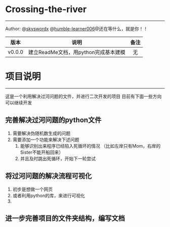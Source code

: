# Crossing-the-river
---
Author: @[skyswordx](https://github.com/skyswordx) @[humble-learner006](https://github.com/humble-learner006)@还在等什么，就是你！！

| 版本 | 说明 | 备注 |
|:---:|:---:|:---:|
|v0.0.0|建立ReadMe文档，用python完成基本建模|无|

# 项目说明
---
这是一个利用解决过河问题的文件，并进行二次开发的项目
目前有下面一些方向可以继续开发

## 完善解决过河问题的python文件
1. 需要解决伪随机数生成的问题
2. 需要添加一个功能来解决下述问题
	1. 能够识别出来程序已经陷入死循环的情况
		（比如左岸只有Mom，右岸的Sister不能开船回来）
	2. 并且及时跳出死循环，开始下一轮尝试

## 将过河问题的解决流程可视化
1. 初步是想做一个网页
2. 或者利用python的库，来进行可视化
3. 
## 进一步完善项目的文件夹结构，编写文档